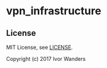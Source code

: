 # vpn_infrastructure



## License

MIT License, see [LICENSE](LICENSE).

Copyright (c) 2017 Ivor Wanders
